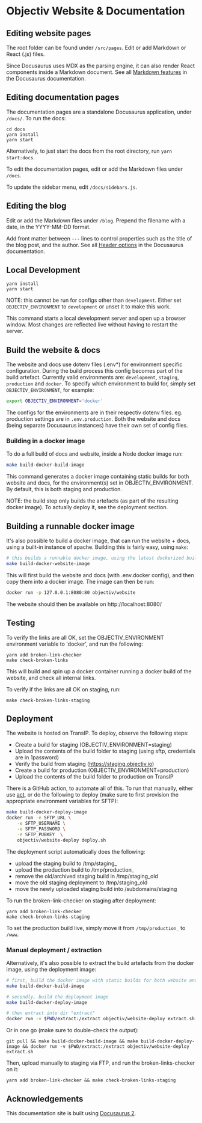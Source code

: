 # Objectiv Website & Documentation

## Editing website pages

The root folder can be found under `/src/pages`. Edit or add Markdown or React (.js) files. 

Since Docusaurus uses MDX as the parsing engine, it can also render React components inside a Markdown 
document. See all [Markdown features](https://docusaurus.io/docs/markdown-features) in the Docusaurus 
documentation.

## Editing documentation pages

The documentation pages are a standalone Docusaurus application, under `/docs/`. To run the docs:

```console
cd docs
yarn install
yarn start
```

Alternatively, to just start the docs from the root directory, run `yarn start:docs`.

To edit the documentation pages, edit or add the Markdown files under `/docs`. 

To update the sidebar menu, edit `/docs/sidebars.js`.

## Editing the blog

Edit or add the Markdown files under `/blog`. Prepend the filename with a date, in the YYYY-MM-DD format.

Add front matter between `---` lines to control properties such as the title of the blog post, and the author.
See all [Header options](https://docusaurus.io/docs/blog#header-options) in the Docusaurus documentation.

## Local Development

```console
yarn install
yarn start
```

NOTE: this cannot be run for configs other than `development`. Either set `OBJECTIV_ENVIRONMENT` to `development` or 
unset it to make this work.

This command starts a local development server and open up a browser window. Most changes are reflected live 
without having to restart the server.

## Build the website & docs

The website and docs use dotenv files (.env*) for environment specific configuration. During the build process
this config becomes part of the build artefact. Currently valid environments are: `development`, `staging`, `production` 
and `docker`. To specify which environment to build for, simply set `OBJECTIV_ENVIRONMENT`, for example:

```bash
export OBJECTIV_ENVIRONMENT='docker'
```

The configs for the environments are in their respectiv dotenv files. eg. production settings are in `.env.production`. 
Both the website and docs (being separate Docusaurus instances) have their own set of config files.

### Building in a docker image
To do a full build of docs and website, inside a Node docker image run:
```bash
make build-docker-build-image
```
This command generates a docker image containing static builds for both website and docs, for the environment(s) set 
in OBJECTIV_ENVIRONMENT. By default, this is both staging and production.

NOTE: the build step only builds the artefacts (as part of the resulting docker image). To actually deploy it, see the 
deployment section.


## Building a runnable docker image

It's also possible to build a docker image, that can run the website + docs, using a built-in instance of apache. Building
this is fairly easy, using `make`:
```bash
# this builds a runnable docker image, using the latest dockerized build
make build-docker-website-image
```
This will first build the website and docs (with .env.docker config), and then copy them into a docker image. The image
can then be run:
```bash
docker run -p 127.0.0.1:8080:80 objectiv/website
```
The website should then be available on http://localhost:8080/

## Testing

To verify the links are all OK, set the OBJECTIV_ENVIRONMENT environment variable to 'docker', and run the following:
```asciidoc
yarn add broken-link-checker
make check-broken-links
```
This will build and spin up a docker container running a docker build of the website, and check all internal links.

To verify if the links are all OK on staging, run:
```
make check-broken-links-staging
```

## Deployment

The website is hosted on TransIP. To deploy, observe the following steps:
* Create a build for staging (OBJECTIV_ENVIRONMENT=staging)
* Upload the contents of the build folder to staging (using sftp, credentials are in 1password)
* Verify the build from staging (https://staging.objectiv.io)
* Create a build for production (OBJECTIV_ENVIRONMENT=production)
* Upload the contents of the build folder to production on TransIP

There is a GitHub action, to automate all of this. To run that manually, either use 
[act](https://github.com/nektos/act), or do the following to deploy (make sure to first provision the 
appropriate environment variables for SFTP):
```bash
make build-docker-deploy-image
docker run -e SFTP_URL \
    -e SFTP_USERNAME \
    -e SFTP_PASSWORD \
    -e SFTP_PUBKEY  \
    objectiv/website-deploy deploy.sh
```

The deployment script automatically does the following:
- upload the staging build to /tmp/staging_
- upload the production build to /tmp/production_
- remove the old/archived staging build in /tmp/staging_old
- move the old staging deployment to /tmp/staging_old
- move the newly uploaded staging build into /subdomains/staging

To run the broken-link-checker on staging after deployment:
```
yarn add broken-link-checker
make check-broken-links-staging
```

To set the production build live, simply move it from `/tmp/production_` to `/www`.

### Manual deployment / extraction
Alternatively, it's also possible to extract the build artefacts from the docker image, using the deployment image:
```bash
# first, build the docker image with static builds for both website and docs for staging and production.
make build-docker-build-image

# secondly, build the deployment image
make build-docker-deploy-image

# then extract into dir "extract"
docker run -v $PWD/extract:/extract objectiv/website-deploy extract.sh
```
Or in one go (make sure to double-check the output):
```
git pull && make build-docker-build-image && make build-docker-deploy-image && docker run -v $PWD/extract:/extract objectiv/website-deploy extract.sh
```
Then, upload manually to staging via FTP, and run the broken-links-checker on it:
```
yarn add broken-link-checker && make check-broken-links-staging
```

## Acknowledgements
This documentation site is built using [Docusaurus 2](https://v2.docusaurus.io/).